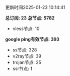 更新时间2025-01-23 10:14:41

**总订阅: 23**
**总节点: 5782**
- vless节点: 10

**google ping有效节点: 393**
- ss节点: 328
- v2ray节点: 39
- trojan节点: 25
- ssr节点: 1
